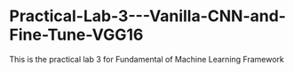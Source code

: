 # Practical-Lab-3---Vanilla-CNN-and-Fine-Tune-VGG16
This is the practical lab 3 for Fundamental of Machine Learning Framework
